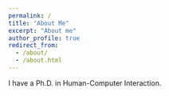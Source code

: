 ```yaml
---
permalink: /
title: "About Me"
excerpt: "About me"
author_profile: true
redirect_from: 
  - /about/
  - /about.html
---
```


I have a Ph.D. in Human-Computer Interaction.
